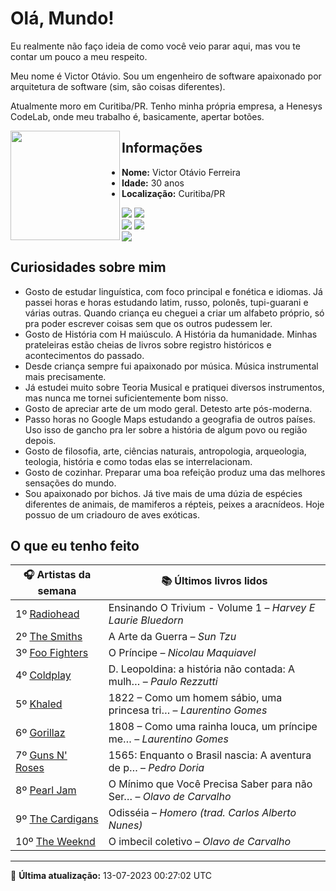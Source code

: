 # Olá, Mundo!

Eu realmente não faço ideia de como você veio parar aqui, mas vou te contar um pouco a meu respeito.

Meu nome é Victor Otávio. Sou um engenheiro de software apaixonado por arquitetura de software (sim, são coisas diferentes).

Atualmente moro em Curitiba/PR. Tenho minha própria empresa, a Henesys CodeLab, onde meu trabalho é, basicamente, apertar botões.

<img align="left" src="https://github.com/vctrtvfrrr/vctrtvfrrr/raw/master/octocat.png" alt="" width="175" />

## Informações

- **Nome:** Victor Otávio Ferreira
- **Idade:** 30 anos
- **Localização:** Curitiba/PR

[![](https://img.shields.io/badge/LinkedIn-victorotavio-blue)](https://www.linkedin.com/in/victorotavio/) [![](https://img.shields.io/badge/Twitter-@vctrtvfrrr-blue)](https://twitter.com/vctrtvfrrr)  
[![](https://img.shields.io/badge/GitHub-vctrtvfrrr-24292e)](https://github.com/vctrtvfrrr) [![](https://img.shields.io/badge/GitLab-vctrtvfrrr-ec5d16)](https://gitlab.com/vctrtvfrrr)  
[![](https://img.shields.io/badge/Email-victor@otavioferreira.com.br-red)](mailto:victor@otavioferreira.com.br)  

## Curiosidades sobre mim

-   Gosto de estudar linguística, com foco principal e fonética e idiomas. Já passei horas e horas estudando latim, russo, polonês, tupi-guarani e várias outras. Quando criança eu cheguei a criar um alfabeto próprio, só pra poder escrever coisas sem que os outros pudessem ler.
-   Gosto de História com H maiúsculo. A História da humanidade. Minhas prateleiras estão cheias de livros sobre registro históricos e acontecimentos do passado.
-   Desde criança sempre fui apaixonado por música. Música instrumental mais precisamente.
-   Já estudei muito sobre Teoria Musical e pratiquei diversos instrumentos, mas nunca me tornei suficientemente bom nisso.
-   Gosto de apreciar arte de um modo geral. Detesto arte pós-moderna.
-   Passo horas no Google Maps estudando a geografia de outros países. Uso isso de gancho pra ler sobre a história de algum povo ou região depois.
-   Gosto de filosofia, arte, ciências naturais, antropologia, arqueologia, teologia, história e como todas elas se interrelacionam.
-   Gosto de cozinhar. Preparar uma boa refeição produz uma das melhores sensações do mundo.
-   Sou apaixonado por bichos. Já tive mais de uma dúzia de espécies diferentes de animais, de mamiferos a répteis, peixes a aracnídeos. Hoje possuo de um criadouro de aves exóticas.


## O que eu tenho feito

|                     🎧 Artistas da semana                     |                      📚 Últimos livros lidos                      |
|---------------------------------------------------------------|-------------------------------------------------------------------|
| 1º [Radiohead](https://www.last.fm/music/Radiohead)           | Ensinando O Trivium - Volume 1	–	_Harvey E Laurie Bluedorn_         |
| 2º [The Smiths](https://www.last.fm/music/The+Smiths)         | A Arte da Guerra	–	_Sun Tzu_                                        |
| 3º [Foo Fighters](https://www.last.fm/music/Foo+Fighters)     | O Príncipe	–	_Nicolau Maquiavel_                                    |
| 4º [Coldplay](https://www.last.fm/music/Coldplay)             | D. Leopoldina: a história não contada: A mulh…	–	_Paulo Rezzutti_   |
| 5º [Khaled](https://www.last.fm/music/Khaled)                 | 1822 – Como um homem sábio, uma princesa tri…	–	_Laurentino Gomes_  |
| 6º [Gorillaz](https://www.last.fm/music/Gorillaz)             | 1808 – Como uma rainha louca, um príncipe me…	–	_Laurentino Gomes_  |
| 7º [Guns N' Roses](https://www.last.fm/music/Guns+N%27+Roses) | 1565: Enquanto o Brasil nascia: A aventura de p…	–	_Pedro Doria_    |
| 8º [Pearl Jam](https://www.last.fm/music/Pearl+Jam)           | O Mínimo que Você Precisa Saber para não Ser…	–	_Olavo de Carvalho_ |
| 9º [The Cardigans](https://www.last.fm/music/The+Cardigans)   | Odisséia	–	_Homero (trad. Carlos Alberto Nunes)_                    |
| 10º [The Weeknd](https://www.last.fm/music/The+Weeknd)        | O imbecil coletivo	–	_Olavo de Carvalho_                            |


---

🚀 **Última atualização:** 13-07-2023 00:27:02 UTC